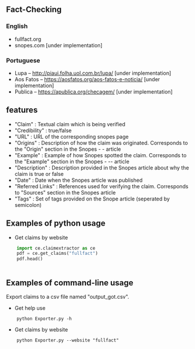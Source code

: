 ## Fact-Checking
### English
- fullfact.org 
- snopes.com [under implementation]
### Portuguese
- Lupa – http://piaui.folha.uol.com.br/lupa/ [under implementation]
- Aos Fatos – https://aosfatos.org/aos-fatos-e-noticia/ [under implementation]
- Publica – https://apublica.org/checagem/ [under implementation]




## features

- "Claim"					: Textual claim which is being verified
- "Credibility"			: true/false
- "URL"					: URL of the corresponding snopes page
- "Origins"				: Description of how the claim was originated. Corresponds to the "Origin" section in the Snopes - - article
- "Example"				: Example of how Snopes spotted the claim. Corresponds to the "Example" section in the Snopes -  -- article
- "Description"			: Description provided in the Snopes article about why the claim is true or false
- "Date"	: Date when the Snopes article was published
- "Referred Links"		: References used for verifying the claim. Corresponds to "Sources" section in the Snopes article
- "Tags"					: Set of tags provided on the Snope article (seperated by semicolon)

## Examples of python usage
- Get claims by website
``` python
	import ce.claimextractor as ce
  	pdf = ce.get_claims("fullfact")
	pdf.head()
  
```    

## Examples of command-line usage
Export claims to a csv file named "output_got.csv".
- Get help use
```
    python Exporter.py -h
``` 
- Get claims by website
```
    python Exporter.py --website "fullfact"

